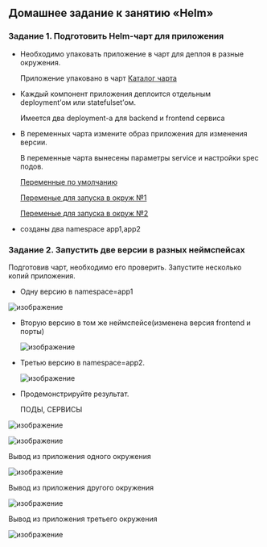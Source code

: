 ## Домашнее задание к занятию «Helm»

### Задание 1. Подготовить Helm-чарт для приложения

  - Необходимо упаковать приложение в чарт для деплоя в разные окружения.

    Приложение упаковано в чарт [Каталог чарта](home-work-app)
    
  - Каждый компонент приложения деплоится отдельным deployment’ом или statefulset’ом.

    Имеется два deployment-а для backend и frontend сервиса

  - В переменных чарта измените образ приложения для изменения версии.

    В переменные чарта вынесены параметры service и настройки spec подов.
    
    [Переменные по умолчанию](values.yaml)
    
    [Переменые для запуска в окруж №1](home-work-app/app1-values.yaml)
    
    [Переменые для запуска в окруж №2](home-work-app/app2-values.yaml)

- созданы два namespace app1,app2

### Задание 2. Запустить две версии в разных неймспейсах
Подготовив чарт, необходимо его проверить. Запуститe несколько копий приложения.
    
- Одну версию в namespace=app1

![изображение](https://github.com/user-attachments/assets/5489d772-d14e-4a18-ac9e-57c1a47f1de2)

    
- Вторую версию в том же неймспейсе(изменена версия frontend и порты)

  ![изображение](https://github.com/user-attachments/assets/2b606f0c-37db-48fe-aafb-762b3ab91b94)

    
- Третью версию в namespace=app2.
    
  ![изображение](https://github.com/user-attachments/assets/321acd01-5e41-425a-bb92-edeeb322894f)

    
- Продемонстрируйте результат.

  ПОДЫ, СЕРВИСЫ

![изображение](https://github.com/user-attachments/assets/13743a30-1cd3-4db1-85be-0d8564bf00fa)



![изображение](https://github.com/user-attachments/assets/21b3b3d1-878b-4bc2-a48d-922bb6b50aee)

Вывод из приложения одного окружения

![изображение](https://github.com/user-attachments/assets/16587f98-9110-4a1a-a794-8d58a296ad43)

Вывод из приложения другого окружения

![изображение](https://github.com/user-attachments/assets/50dd8c11-3301-4ca3-b05a-a14e31e2f022)

Вывод из приложения третьего окружения

![изображение](https://github.com/user-attachments/assets/61eaf948-e36b-4d1f-b445-6ff3e0ef4a70)





